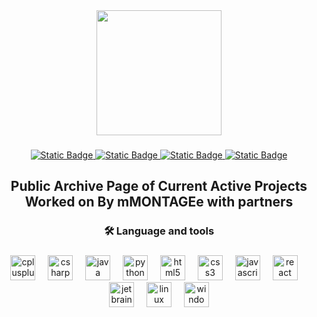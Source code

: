<div align="center">
  <img height="200" src="https://i.imgur.com/bzoicCM.png"  />
</div>

###

<div align="center">
  <a href="https://www.youtube.com/@mmontageworkshop" target="_blank">
<img alt="Static Badge" src="https://img.shields.io/badge/YOUTUBE%20Channel-darkred?style=for-the-badge&logo=youtube&link=https%3A%2F%2Fwww.youtube.com%2F%40mmontageworkshop">
  </a>
  <a href="https://discord.gg/t8NgCpw8SW" target="_blank">
<img alt="Static Badge" src="https://img.shields.io/badge/DISCORD%20SERVER%20-%20blue?style=for-the-badge&logo=discord&link=https%3A%2F%2Fdiscord.gg%2Ft8NgCpw8SW">
  </a>
    <a href="https://crowdin.com/profile/mmontagee" target="_blank">
<img alt="Static Badge" src="https://img.shields.io/badge/CROWDIN%20PAGE%20-%20black?style=for-the-badge&logo=crowdin&link=https%3A%2F%2Fcrowdin.com%2Fprofile%2Fmmontagee">
  </a>
      <a href="https://gamejolt.com/@mMONTAGEe" target="_blank">
<img alt="Static Badge" src="https://img.shields.io/badge/GAMEJOLT%20PAGE%20-%20darkgreen?style=for-the-badge&logo=gamejolt&link=https%3A%2F%2Fgamejolt.com%2F%40mMONTAGEe">
  </a>
</div>

###

<h2 align="center">Public Archive Page of Current Active Projects Worked on By mMONTAGEe with partners</h2>

###

<h3 align="center">🛠 Language and tools</h3>

###

<div align="center">
  <img src="https://cdn.jsdelivr.net/gh/devicons/devicon/icons/cplusplus/cplusplus-original.svg" height="40" alt="cplusplus logo"  />
  <img width="12" />
  <img src="https://cdn.jsdelivr.net/gh/devicons/devicon/icons/csharp/csharp-original.svg" height="40" alt="csharp logo"  />
  <img width="12" />
  <img src="https://cdn.jsdelivr.net/gh/devicons/devicon/icons/java/java-original.svg" height="40" alt="java logo"  />
  <img width="12" />
  <img src="https://cdn.jsdelivr.net/gh/devicons/devicon/icons/python/python-original.svg" height="40" alt="python logo"  />
  <img width="12" />
  <img src="https://cdn.jsdelivr.net/gh/devicons/devicon/icons/html5/html5-original.svg" height="40" alt="html5 logo"  />
  <img width="12" />
  <img src="https://cdn.jsdelivr.net/gh/devicons/devicon/icons/css3/css3-original.svg" height="40" alt="css3 logo"  />
  <img width="12" />
  <img src="https://cdn.jsdelivr.net/gh/devicons/devicon/icons/javascript/javascript-original.svg" height="40" alt="javascript logo"  />
  <img width="12" />
  <img src="https://cdn.jsdelivr.net/gh/devicons/devicon/icons/react/react-original.svg" height="40" alt="react logo"  />
  <img width="12" />
  <img src="https://cdn.jsdelivr.net/gh/devicons/devicon/icons/jetbrains/jetbrains-original.svg" height="40" alt="jetbrains logo"  />
  <img width="12" />
  <img src="https://cdn.jsdelivr.net/gh/devicons/devicon/icons/linux/linux-original.svg" height="40" alt="linux logo"  />
  <img width="12" />
  <img src="https://cdn.jsdelivr.net/gh/devicons/devicon/icons/windows8/windows8-original.svg" height="40" alt="windows8 logo"  />
</div>

###
